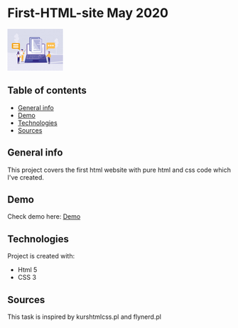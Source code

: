 # First-HTML-site May 2020
![Website](./img/web.jpg)
## Table of contents
* [General info](#general-info)
* [Demo](#demo)
* [Technologies](#technologies)
* [Sources](#sources)

## General info
This project covers the first html website with pure html and css code which I've created.
## Demo 
Check demo here: [Demo](https://grafitosleg.github.io/First-HTML-site/)
## Technologies
Project is created with:
* Html 5
* CSS 3

## Sources
This task is inspired by kurshtmlcss.pl and flynerd.pl
